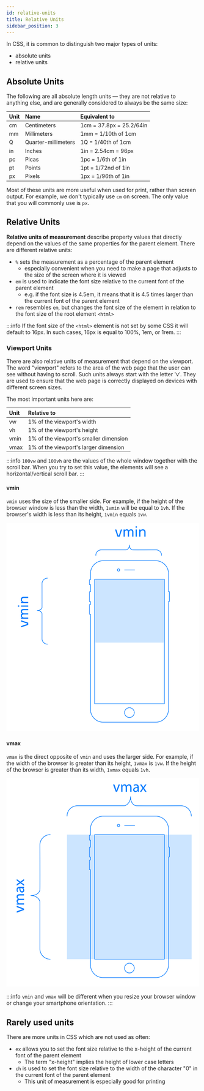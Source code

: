 ```yaml
---
id: relative-units
title: Relative Units
sidebar_position: 3
---
```


In CSS, it is common to distinguish two major types of units:

- absolute units
- relative units

## Absolute Units

The following are all absolute length units — they are not relative to anything else, and are generally considered to always be the same size:

| Unit | Name                | Equivalent to            |
| :--- | :------------------ | :----------------------- |
| cm   | Centimeters         | 1cm = 37.8px = 25.2/64in |
| mm   | Millimeters         | 1mm = 1/10th of 1cm      |
| Q    | Quarter-millimeters | 1Q = 1/40th of 1cm       |
| in   | Inches              | 1in = 2.54cm = 96px      |
| pc   | Picas               | 1pc = 1/6th of 1in       |
| pt   | Points              | 1pt = 1/72nd of 1in      |
| px   | Pixels              | 1px = 1/96th of 1in      |

Most of these units are more useful when used for print, rather than screen output. For example, we don't typically use `cm` on screen. The only value that you will commonly use is `px`.

## Relative Units

**Relative units of measurement** describe property values that directly depend on the values of the same properties for the parent element. There are different relative units:

- `%` sets the measurement as a percentage of the parent element
  - especially convenient when you need to make a page that adjusts to the size of the screen where it is viewed
- `em` is used to indicate the font size relative to the current font of the parent element
  - e.g. if the font size is 4.5em, it means that it is 4.5 times larger than the current font of the parent element
- `rem` resembles `em`, but changes the font size of the element in relation to the font size of the root element `<html>`

:::info
If the font size of the `<html>` element is not set by some CSS it will default to 16px. In such cases, 16px is equal to 100%, 1em, or 1rem.
:::

### Viewport Units

There are also relative units of measurement that depend on the viewport. The word "viewport" refers to the area of the web page that the user can see without having to scroll. Such units always start with the letter 'v'. They are used to ensure that the web page is correctly displayed on devices with different screen sizes.

The most important units here are:

| Unit | Relative to                            |
| :--- | :------------------------------------- |
| vw   | 1% of the viewport's width             |
| vh   | 1% of the viewport's height            |
| vmin | 1% of the viewport's smaller dimension |
| vmax | 1% of the viewport's larger dimension  |

:::info
`100vw` and `100vh` are the values of the whole window together with the scroll bar. When you try to set this value, the elements will see a horizontal/vertical scroll bar.
:::

#### vmin

`vmin` uses the size of the smaller side. For example, if the height of the browser window is less than the width, `1vmin` will be equal to `1vh`. If the browser's width is less than its height, `1vmin` equals `1vw`.

![vmin](/img/docs/Web/css/vmin.svg)

#### vmax

`vmax` is the direct opposite of `vmin` and uses the larger side. For example, if the width of the browser is greater than its height, `1vmax` is `1vw`. If the height of the browser is greater than its width, `1vmax` equals `1vh`.

![vmax](/img/docs/Web/css/vmax.svg)

:::info
`vmin` and `vmax` will be different when you resize your browser window or change your smartphone orientation.
:::

## Rarely used units

There are more units in CSS which are not used as often:

- `ex` allows you to set the font size relative to the x-height of the current font of the parent element
  - The term "x-height" implies the height of lower case letters
- `ch` is used to set the font size relative to the width of the character "0" in the current font of the parent element
  - This unit of measurement is especially good for printing
